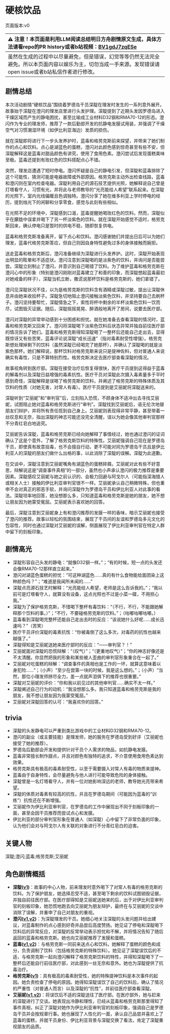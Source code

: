 # 硬核饮品
页面版本:v0
 

| :warning: 注意！本页面是利用LLM阅读总结明日方舟剧情原文生成，具体方法请看repo的PR history或者b站视频：[BV1gdJ7zqESe](https://www.bilibili.com/video/BV1gdJ7zqESe/)         |
|:----------------------------|
| 虽然在生成的过程中以尽量避免，但是错误，幻觉等等仍然无法完全避免。所以本页面内容以娱乐为主，切勿当成一手来源。发现错误请open issue或者b站私信作者进行修改。|



## 剧情总结
本次活动剧情“硬核饮品”围绕着罗德岛干员深靛在理发时发生的一系列意外展开。故事始于深靛在澄闪的理发店里进行头发护理。深靛提到了近期头发因罗德岛进入干燥区域而产生的静电困扰，甚至比喻成工业材料D32钢和RMA70-12的形态。澄闪作为专业的理发师，推荐了一款后勤部开发的抗静电发膜试用装，并强调了干燥空气对习惯潮湿环境（如伊比利亚海边）发质的损伤。

就在深靛即将进行下一步头发养护时，蓝毒和格劳克斯前来探望，并带来了她们制作的点心和饮料。点心是湖蓝色的蛋糕，澄闪对此颜色感到惊奇甚至有些不安，但深靛解释这是蓝毒对甜品颜色有讲究，使用了食用色素。澄闪尝试后发现蛋糕美味至极。蓝毒还提到有玫红色的饮料搭配点心不错。

突然，理发店遭遇了短时停电。澄闪怀疑是自己的静电引发，但深靛和蓝毒排除了这个可能性，猜测可能是电器故障或外部原因。格劳克斯主动外出检查线路，蓝毒和澄闪则在室内检查电器。深靛利用自己的源石技艺提供光照，她解释说自己曾是灯塔看守人，习惯有光，并将此与老师教导的“光亮能给人希望”联系起来。在深靛的光照下，室内光线偏暖且色调独特。澄闪分享了她在维多利亚上学时停电的经历，提到烛光下的闲聊和分享零食，感觉与此刻有些相似。

在光照不足的环境中，深靛感到口渴，蓝毒提醒她喝玫红色的饮料。然而，深靛似乎在朦胧中误拿并喝下了另一杯淡紫色的饮料。就在深靛开始感觉不适时，格劳克斯回来，确认停电只是暂时的供电不稳，随即恢复供电。

蓝毒和格劳克斯准备离开，留下点心和饮料。澄闪感谢她们并提出日后可以为她们理发，蓝毒代格劳克斯答应，但自己则因自身特性避免过多的身体接触而婉拒。

送走蓝毒和格劳克斯后，澄闪准备继续为深靛进行头发养护。这时，深靛开始表现出明显的眩晕和不适症状。澄闪注意到深靛喝的是淡紫色的饮料，并询问是否能尝尝。深靛立刻制止了澄闪，并意识到自己喝错了饮料。为了维护蓝毒和格劳克斯在澄闪心中的形象（特别是澄闪刚刚对蓝毒建立了和善的印象，而深靛想起蓝毒最初对她戒备的样子），深靛当机立断，撒谎说那杯饮料是格劳克斯的，她们拿错了。

澄闪见深靛状况不佳，以为是格劳克斯的饮料含有酒精或深靛过敏，提出让深靛休息并由她来收拾杯子。深靛急切地阻止澄闪接触淡紫色饮料，并坚持要自己去刷杯子。澄闪坚持要帮忙，深靛情急之下，索性将杯中剩余的半杯淡紫色饮料一饮而尽，试图毁灭证据。随后，深靛摇摇晃晃、醉酒般地离开了房间，说要去医疗部。

澄闪对深靛的异常举动感到十分困惑和担忧。就在她准备去查看深靛的情况时，蓝毒和格劳克斯又回来了。澄闪将深靛喝下淡紫色饮料后状态异常并独自前往医疗部的情况告诉了她们。蓝毒和格劳克斯得知深靛喝了一整杯后还能自己走出去，显得既惊讶又有些苦笑，蓝毒评论说深靛“成长迅速”（指对毒素耐受性增强）。格劳克斯想处理掉剩下的饮料（虽然深靛已经喝完了她那杯），并确认了深靛喝的就是淡紫色那杯。她们解释说，那杯饮料对格劳克斯来说只是提神佐料，但对普通人来说确实有毒性，只是不算特别烈性。格劳克斯决定去医疗部查看深靛的情况。

故事视角转到医疗部。深靛在接受治疗后恢复得很快，医疗干员提到这得益于蓝毒的解毒剂以及深靛日益增强的毒素抗性。医疗干员对深靛此次摄入毒素量多于平时感到奇怪，深靛解释是误喝了格劳克斯的饮料，并阐述了格劳克斯的特殊体质及其饮料的性质（对她无害，对常人有毒）。医疗干员提到是艾丽妮将深靛送来的。

深靛听到“艾丽妮”和“审判官”后，立刻陷入恐慌，不顾身体不适冲出去寻找艾丽妮，试图阻止她对蓝毒和格劳克斯进行“审判”。深靛找到艾丽妮后，语无伦次地替朋友们辩护，并将所有责任揽到自己身上。艾丽妮则表现得非常平静，甚至带着一丝叹息和无奈，指出深靛的神志可能还没完全清醒，误以为她会像其他审判官那样不分青红皂白地追究。

艾丽妮告诉深靛，蓝毒和格劳克斯已经向她解释了事情经过，她也通过澄闪的证词确认了这是个意外，了解了格劳克斯饮料的特殊性。艾丽妮强调自己现在是罗德岛干员，即使真有故意投毒，也不会擅自行动，更不可能对同为罗德岛干员且是伊比利亚人的深靛的朋友们做什么出格的事，以此消除了深靛的误解。深靛为此道歉。

在交谈中，深靛注意到艾丽妮嘴角有湖蓝色的蛋糕碎屑。艾丽妮对此有些不好意思，辩解说这是“调查事件真相”的一部分，虽然也小声承认澄闪的极力推荐是重要因素。深靛感叹艾丽妮与她之前认识的、会极力回避与阿戈尔人（可能指深海猎人或相关人士）接触的伊比利亚审判官很不一样。艾丽妮承认自己稍微特殊，但也重申不会对真正的邪恶手软，并询问深靛作为罗德岛干员和伊比利亚人对此事的看法。深靛坦率地回答，她没想那么多，只知道蓝毒和格劳克斯是她的朋友，她不想让朋友因为她蒙受冤屈。艾丽妮表示喜欢她的回答。

最后，深靛注意到艾丽妮身上有和澄闪推荐的发膜一样的香味，暗示艾丽妮也接受了澄闪的推荐。故事以轻松的氛围结束，展现了干员间的友谊和罗德岛多元文化的包容性，同时也通过深靛对艾丽妮的误解，侧面展现了伊比利亚审判官在特定人群中留下的刻板印象。
## 剧情高光
- 深靛形容自己头发的静电：“就像D32钢一样。”；“有的时候，短一点的头发还会像RMA70-12那样直立起来。”
- 澄闪对湖蓝色蛋糕的担忧：“可这种湖蓝色......真的有什么食物能给面团染上这种颜色吗？”；“难道是我闻所未闻的......”
- 深靛点亮源石技艺时解释：“光亮能给人希望，老师是这么告诉我的。”；“我以前可是灯塔看守人，就算没有设备，这点光照也不过是小菜一碟，不用担心我。”
- 深靛为了保护格劳克斯，不惜喝下整杯有毒饮料：“（不行，不行，不能跟她解释那个饮料的事。）”；“不行，不要碰格劳克斯的饮料。”；（咕嘟咕嘟咕嘟。）
- 蓝毒看到深靛喝完整杯还能自己走出去时的反应：“该说她什么好呢......成长迅速吗？”（苦笑）
- 医疗干员评价深靛的毒素抗性：“你被毒倒了这么多次，对毒药的抗性也越来越强了。”
- 深靛得知是艾丽妮送她来医疗部时的反应：“——审判官？！”
- 艾丽妮面对深靛的恐慌辩解：“（叹气）”；“（更重地叹气）”；“你的神志好像还是不太清醒。你显然把我的形象和某些被人歪曲的审判官形象重合在一起了。”
- 艾丽妮对吃蛋糕的辩解：“调查事件的真相也是工作的一环，就算这意味着以身犯险......”；（小声）“至少在尝第一块的时候，我是这么想的。”；（小声）“当然，那位小理发师拼尽全力，差一点就声泪俱下的推荐也很重要。”
- 深靛对艾丽妮的评价：“你和我以前见过的其他审判官......确实不太一样。”
- 深靛阐述自己行为的动机：“我没想那么多。我只知道蓝毒和格劳克斯是我的朋友，我不想让朋友因为我蒙受冤屈。”
- 艾丽妮对深靛回答的认可：“我喜欢你的回答。”
## trivia
- 深靛的头发静电可以严重到类比游戏中的工业材料D32钢和RMA70-12。
- 澄闪的副业（或主要技能）是理发师，她的服务在罗德岛受到好评（艾丽妮也接受了她的推荐）。
- 罗德岛后勤部会开发和提供针对干员个人需求的物品，如抗静电发膜。
- 蓝毒非常擅长制作甜点，并且对颜色有独特的追求，不介意使用食用色素达到效果。
- 格劳克斯具有极高的毒素耐受性，以至于需要摄入对常人有毒的物质来提神。
- 蓝毒由于自身特性，会尽量避免与他人进行可能导致危险的身体接触。
- 深靛曾是一名灯塔看守人，并有一位对她影响深远的老师，教导她光亮带来希望。
- 深靛的体质对毒素有较高的抗性，并且在罗德岛期间（可能因为蓝毒的“训练”）抗性还在不断增强。
- 艾丽妮作为伊比利亚审判官，在罗德岛的工作中展现出不同于刻板印象的一面，甚至会因干员推荐而尝试点心和发膜。
- 伊比利亚的部分审判官形象在普通人（如深靛）心中留下了非常负面的印象，认为他们会对与阿戈尔人有关联的对象进行不分青红皂白的迫害。
## 关键人物
深靛;澄闪;蓝毒;格劳克斯;艾丽妮
## 角色剧情概括
-   **深靛([v1](../chars/char_469_indigo.md))**：故事的中心人物，前来理发时意外喝下了对常人有毒的格劳克斯的饮料。为了保护朋友，她选择忍受不适，甚至喝下剩余的饮料试图销毁证据，并独自前往医疗部。在医疗部得知是艾丽妮送她来的后，出于对伊比利亚审判官的刻板印象，她恐慌地跑去向艾丽妮为朋友辩护，最终在与艾丽妮的交谈中消除了误解，并重申了自己对朋友的重视。
-   **澄闪([v1](../chars/char_377_gdglow.md),[v2](../char_v3/char_377_gdglow.md))**：为深靛理发的干员。她细心地关注深靛的头发问题并给出建议，对蓝毒制作的点心感到好奇并品尝后高度赞扬。她见证了停电和深靛喝下饮料后的异常反应，对深靛的反常举动表示担忧和不解，并将情况告知了随后返回的蓝毒和格劳克斯。她也向艾丽妮推荐了发膜和蛋糕。
-   **蓝毒([v1](../chars/char_129_bluep.md),[v2](../char_v3/char_129_bluep.md))**：与格劳克斯一同前来送点心和饮料。她解释了蛋糕的颜色和成分，负责调制了饮料（包括格劳克斯的特殊饮料）。她见证了深靛误饮后的不适，与格劳克斯一起向澄闪解释了格劳克斯饮料的特性，并得知深靛喝下了一整杯后还能自行前往医疗部，对此感到一丝无奈和意外。她也为深靛提供了抗毒治疗。
-   **格劳克斯([v1](../chars/char_326_glacus.md))**：具有极高的毒素耐受性，她的特殊提神饮料是本次事件的起因。她负责检查了停电的原因。她得知深靛误饮了自己的饮料后，确认了情况的严重性（对普通人而言）以及深靛的“抗性”，并前往医疗部查看深靛。
-   **艾丽妮([v1](../chars/char_4009_irene.md),[v2](../char_v3/char_4009_irene.md))**：将误饮后不适的深靛送往了医疗部。在医疗部外，她与赶来的深靛进行了交谈。她表现出冷静和理性，已经从蓝毒和格劳克斯那里得知了事件真相，纠正了深靛对她作为伊比利亚审判官的刻板印象，强调自己是罗德岛干员并会按规章行事。她也展现了人性化的一面，承认自己品尝并喜欢上了蓝毒的蛋糕，并就干员身份、伊比利亚背景与深靛交换了看法，肯定了深靛重视朋友的品质。